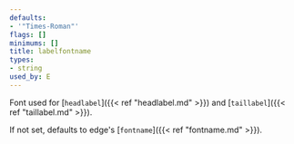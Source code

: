 ```yaml
---
defaults:
- '"Times-Roman"'
flags: []
minimums: []
title: labelfontname
types:
- string
used_by: E
---
```

Font used for [`headlabel`]({{< ref "headlabel.md" >}}) and [`taillabel`]({{< ref "taillabel.md" >}}).

If not set, defaults to edge's [`fontname`]({{< ref "fontname.md" >}}).
